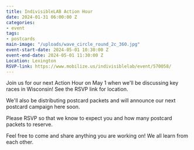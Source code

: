 ```yaml
---
title: IndivisibleLAB Action Hour
date: 2024-01-31 06:00:00 Z
categories:
- event
tags:
- postcards
main-image: "/uploads/wave_circle_round_2c_360.jpg"
event-start-date: 2024-05-01 10:30:00 Z
event-end-date: 2024-05-01 11:30:00 Z
Location: Lexington
RSVP-link: https://www.mobilize.us/indivisiblelab/event/570058/
---
```


Join us for our next Action Hour on May 1 when we'll be discussing key races in Wisconsin! See the RSVP link for location.

We'll also be distributing postcard packets and will announce our next postcard campaign here soon. 

Please RSVP so that we know to expect you and how many postcard packets to reserve.

Feel free to come and share anything you are working on! We all learn from each other.